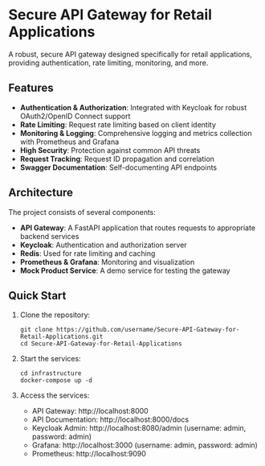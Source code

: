 # Secure API Gateway for Retail Applications

A robust, secure API gateway designed specifically for retail applications, providing authentication, rate limiting, monitoring, and more.

## Features

- **Authentication & Authorization**: Integrated with Keycloak for robust OAuth2/OpenID Connect support
- **Rate Limiting**: Request rate limiting based on client identity
- **Monitoring & Logging**: Comprehensive logging and metrics collection with Prometheus and Grafana
- **High Security**: Protection against common API threats
- **Request Tracking**: Request ID propagation and correlation
- **Swagger Documentation**: Self-documenting API endpoints

## Architecture

The project consists of several components:

- **API Gateway**: A FastAPI application that routes requests to appropriate backend services
- **Keycloak**: Authentication and authorization server
- **Redis**: Used for rate limiting and caching
- **Prometheus & Grafana**: Monitoring and visualization
- **Mock Product Service**: A demo service for testing the gateway


## Quick Start

1. Clone the repository:
   ```
   git clone https://github.com/username/Secure-API-Gateway-for-Retail-Applications.git
   cd Secure-API-Gateway-for-Retail-Applications
   ```

2. Start the services:
   ```
   cd infrastructure
   docker-compose up -d
   ```

3. Access the services:
   - API Gateway: http://localhost:8000
   - API Documentation: http://localhost:8000/docs
   - Keycloak Admin: http://localhost:8080/admin (username: admin, password: admin)
   - Grafana: http://localhost:3000 (username: admin, password: admin)
   - Prometheus: http://localhost:9090
